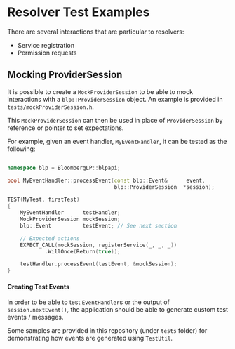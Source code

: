 
# Resolver Test Examples

There are several interactions that are particular to resolvers:
 * Service registration
 * Permission requests

## Mocking ProviderSession

It is possible to create a `MockProviderSession` to be able to mock
interactions with a `blp::ProviderSession` object. An example is provided
in `tests/mockProviderSession.h`.

This `MockProviderSession` can then be used in place of `ProviderSession` by
reference or pointer to set expectations.

For example, given an event handler, `MyEventHandler`, it can be tested as the
following:

```cpp

namespace blp = BloombergLP::blpapi;

bool MyEventHandler::processEvent(const blp::Event&      event,
                                  blp::ProviderSession  *session);

TEST(MyTest, firstTest)
{
    MyEventHandler      testHandler;
    MockProviderSession mockSession;
    blp::Event          testEvent; // See next section

    // Expected actions
    EXPECT_CALL(mockSession, registerService(_, _, _))
            .WillOnce(Return(true));

    testHandler.processEvent(testEvent, &mockSession);
}

```

#### Creating Test Events

In order to be able to test `EventHandler`s or the output of
`session.nextEvent()`, the application should be able to generate custom test
events / messages.

Some samples are provided in this repository (under `tests` folder) for
demonstrating how events are generated using `TestUtil`.
